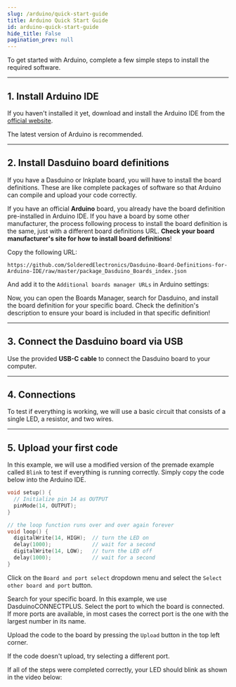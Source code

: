 ```yaml
---
slug: /arduino/quick-start-guide
title: Arduino Quick Start Guide
id: arduino-quick-start-guide 
hide_title: False
pagination_prev: null
---
```


To get started with Arduino, complete a few simple steps to install the required software.

---

## 1. Install Arduino IDE
If you haven't installed it yet, download and install the Arduino IDE from the [official website](https://www.arduino.cc/en/software).

<InfoBox>The latest version of Arduino is recommended.</InfoBox> 

<CenteredImage src="/img/arduino/quick-start-guide/ide_download.jpg" alt="Download options for the latest release" caption="Download options for the latest release" width="600px"/>

<CenteredImage src="/img/arduino/quick-start-guide/ide.jpg" alt="Arduino IDE 2.0" caption="Arduino IDE 2.0" width="600px"/>

---

## 2. Install Dasduino board definitions

If you have a Dasduino or Inkplate board, you will have to install the board definitions. These are like complete packages of software so that Arduino can compile and upload your code correctly.

<InfoBox>If you have an official **Arduino** board, you already have the board definition pre-installed in Arduino IDE. If you have a board by some other manufacturer, the process following process to install the board definition is the same, just with a different board definitions URL. **Check your board manufacturer's site for how to install board definitions**!</InfoBox>

Copy the following URL:
```
https://github.com/SolderedElectronics/Dasduino-Board-Definitions-for-Arduino-IDE/raw/master/package_Dasduino_Boards_index.json
```
And add it to the `Additional boards manager URLs` in Arduino settings:

<CenteredImage src="/img/arduino/quick-start-guide/ide_preferences.jpg" alt="Arduino IDE 2.0" caption="Arduino IDE 2.0" width="600px"/>
<CenteredImage src="/img/arduino/quick-start-guide/preferences.jpg" alt="Preferences menu in settings" caption="Preferences menu in settings" width="600px"/>
<CenteredImage src="/img/arduino/quick-start-guide/additional_boards_manager.jpg" alt="Adding the Dasduino boards link to Arduino IDE" caption="Adding the Dasduino boards link to Arduino IDE" width="600px"/>

Now, you can open the Boards Manager, search for Dasduino, and install the board definition for your specific board. Check the definition's description to ensure your board is included in that specific definition!

<CenteredImage src="/img/arduino/quick-start-guide/boards_manager.jpg" alt="Adding Dasduino boards to Arduino IDE" caption="Adding Dasduino boards to Arduino IDE" width="600px"/>

---

## 3. Connect the Dasduino board via USB
Use the provided **USB-C cable** to connect the Dasduino board to your computer.

<CenteredImage src="/img/arduino/quick-start-guide/usb_connection.png" alt="Connection via USB" caption="Connection via USB" width="600px"/>

---

## 4. Connections
To test if everything is working, we will use a basic circuit that consists of a single LED, a resistor, and two wires.

<CenteredImage src="/img/arduino/quick-start-guide/circuit.png" alt="Wiring example" caption="Wiring example" width="600px"/>

---

## 5. Upload your first code
In this example, we will use a modified version of the premade example called `Blink` to test if everything is running correctly. Simply copy the code below into the Arduino IDE.

```cpp
void setup() {
  // Initialize pin 14 as OUTPUT
  pinMode(14, OUTPUT);
}

// the loop function runs over and over again forever
void loop() {
  digitalWrite(14, HIGH);  // turn the LED on
  delay(1000);             // wait for a second
  digitalWrite(14, LOW);   // turn the LED off
  delay(1000);             // wait for a second
}
```

Click on the `Board and port select` dropdown menu and select the `Select other board and port` button.

<CenteredImage src="/img/arduino/quick-start-guide/board_select.jpg" alt="Board select dropdown menu" caption="Board select dropdown menu" width="600px"/>

Search for your specific board. In this example, we use DasduinoCONNECTPLUS. Select the port to which the board is connected. If more ports are available, in most cases the correct port is the one with the largest number in its name.

<CenteredImage src="/img/arduino/quick-start-guide/select_board_and_port.jpg" alt="Board and Port selection" caption="Board and Port selection" width="600px"/>

Upload the code to the board by pressing the `Upload` button in the top left corner.

<CenteredImage src="/img/arduino/quick-start-guide/upload_button.jpg" alt="Upload code button" caption="Upload code button" width="600px"/>

<InfoBox>If the code doesn't upload, try selecting a different port.</InfoBox>

If all of the steps were completed correctly, your LED should blink as shown in the video below:

<CenteredImage src="/img/arduino/quick-start-guide/led_blinking.gif" alt="Upload code button" caption="Blinking LED" width="600px"/>